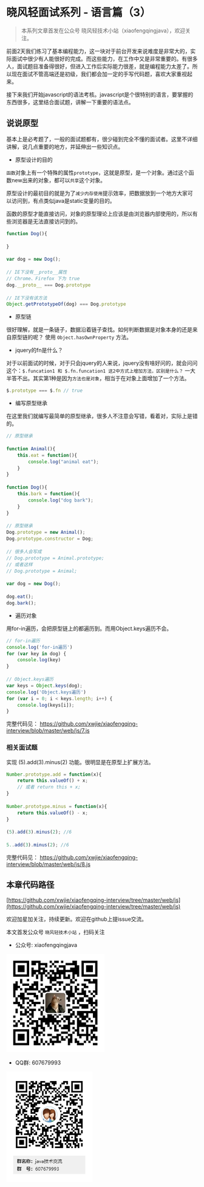 # 晓风轻面试系列  - 语言篇（3）


> 本系列文章首发在公众号 晓风轻技术小站（xiaofengqingjava），欢迎关注。

前面2天我们练习了基本编程能力，这一块对于前台开发来说难度是非常大的，实际面试中很少有人能很好的完成。而这些能力，在工作中又是非常重要的。有很多人，面试题目准备得很好，但进入工作后实际能力很差，就是编程能力太差了。所以现在面试不管高端还是初级，我们都会加一定的手写代码题，喜欢大家重视起来。

接下来我们开始javascript的语法考核。javascript是个很特别的语言，要掌握的东西很多，这里结合面试题，讲解一下重要的语法点。

## 说说原型

基本上是必考题了，一般的面试题都有，很少碰到完全不懂的面试者。这里不详细讲解，说几点重要的地方，并延伸出一些知识点。



- 原型设计的目的

`函数`对象上有一个特殊的属性`prototype`，这就是原型，是一个对象。通过这个函数new出来的对象，都可以`共享`这个对象。

原型设计的最初目的就是为了`减少内存使用`提示效率，把数据放到一个地方大家可以访问到，有点类似java是static变量的目的。

函数的原型才能直接访问，对象的原型理论上应该是由浏览器内部使用的，所以有些浏览器是无法直接访问到的。

```js
function Dog(){

}

var dog = new Dog();

// IE下没有__proto__属性
// Chrome、Firefox 下为 true
dog.__proto__ === Dog.prototype

// IE下没有该方法
Object.getPrototypeOf(dog) === Dog.prototype
```

- 原型链

很好理解，就是一条链子，数据沿着链子查找。如何判断数据是对象本身的还是来自原型链的呢？ 使用 `Object.hasOwnProperty` 方法。

- jquery的fn是什么？

对于以前面试的时候，对于只会jquery的人来说，jquery没有啥好问的，就会问问这个：`$.funcation1 和 $.fn.funcation1 这2中方式上增加方法，区别是什么？` 一大半答不出。其实第1种是因为`方法也是对象`，相当于在对象上面增加了一个方法。

```js
$.prototype === $.fn // true
```

- 编写原型继承

在这里我们就编写最简单的原型继承，很多人不注意会写错，看着对，实际上是错的。

```js
// 原型继承

function Animal(){
    this.eat = function(){
        console.log("animal eat");
    }
}

function Dog(){
    this.bark = function(){
        console.log("dog bark");
    }
}

// 原型继承
Dog.prototype = new Animal();
Dog.prototype.constructor = Dog;

// 很多人会写成
// Dog.prototype = Animal.prototype;
// 或者这样
// Dog.prototype = Animal;

var dog = new Dog();

dog.eat();
dog.bark();
```

- 遍历对象

用for-in遍历，会把原型链上的都遍历到。而用Object.keys遍历不会。

```js
// for-in遍历
console.log('for-in遍历')
for (var key in dog) {
    console.log(key)
}

// Object.keys遍历
var keys = Object.keys(dog);
console.log('Object.keys遍历')
for (var i = 0; i < keys.length; i++) {
    console.log(keys[i]);
}
```


完整代码见： https://github.com/xwjie/xiaofengqing-interview/blob/master/web/js/7.js

### 相关面试题

实现 (5).add(3).minus(2) 功能。很明显是在原型上扩展方法。

```js
Number.prototype.add = function(x){
    return this.valueOf() + x;
    // 或者 return this + x;
}

Number.prototype.minus = function(x){
    return this.valueOf() - x;
}

(5).add(3).minus(2); //6

5..add(3).minus(2); //6
```

完整代码见： https://github.com/xwjie/xiaofengqing-interview/blob/master/web/js/8.js

## 本章代码路径

[https://github.com/xwjie/xiaofengqing-interview/tree/master/web/js](https://github.com/xwjie/xiaofengqing-interview/tree/master/web/js)

欢迎加星加关注，持续更新。欢迎在github上提issue交流。

本文首发公众号 `晓风轻技术小站` ，扫码关注

- 公众号: xiaofengqingjava

![晓风轻技术小站](xiaofengqingjava.jpg)

- QQ群: 607679993

![晓风轻技术小站](qq.png)

